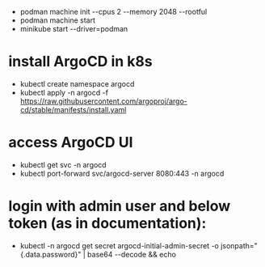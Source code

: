 - podman machine init --cpus 2 --memory 2048 --rootful
- podman machine start
- minikube start --driver=podman

# install ArgoCD in k8s
- kubectl create namespace argocd
- kubectl apply -n argocd -f https://raw.githubusercontent.com/argoproj/argo-cd/stable/manifests/install.yaml

# access ArgoCD UI
- kubectl get svc -n argocd
- kubectl port-forward svc/argocd-server 8080:443 -n argocd

# login with admin user and below token (as in documentation):
- kubectl -n argocd get secret argocd-initial-admin-secret -o jsonpath="{.data.password}" | base64 --decode && echo
